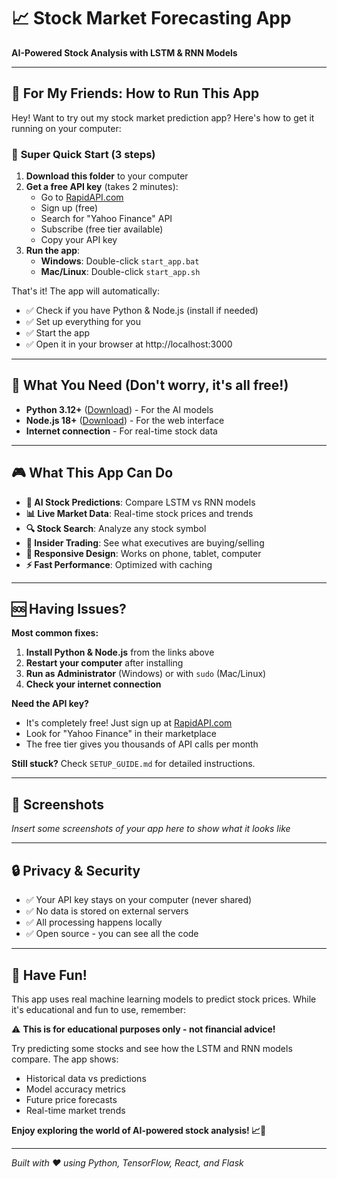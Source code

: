 # 📈 Stock Market Forecasting App

**AI-Powered Stock Analysis with LSTM & RNN Models**

---

## 🎯 **For My Friends: How to Run This App**

Hey! Want to try out my stock market prediction app? Here's how to get it running on your computer:

### 🚀 **Super Quick Start (3 steps)**

1. **Download this folder** to your computer
2. **Get a free API key** (takes 2 minutes):
   - Go to [RapidAPI.com](https://rapidapi.com) 
   - Sign up (free)
   - Search for "Yahoo Finance" API
   - Subscribe (free tier available)
   - Copy your API key
3. **Run the app**:
   - **Windows**: Double-click `start_app.bat`
   - **Mac/Linux**: Double-click `start_app.sh`

That's it! The app will automatically:
- ✅ Check if you have Python & Node.js (install if needed)
- ✅ Set up everything for you
- ✅ Start the app
- ✅ Open it in your browser at http://localhost:3000

---

## 🔧 **What You Need (Don't worry, it's all free!)**

- **Python 3.12+** ([Download](https://python.org)) - For the AI models
- **Node.js 18+** ([Download](https://nodejs.org)) - For the web interface  
- **Internet connection** - For real-time stock data

---

## 🎮 **What This App Can Do**

- **🧠 AI Stock Predictions**: Compare LSTM vs RNN models
- **📊 Live Market Data**: Real-time stock prices and trends
- **🔍 Stock Search**: Analyze any stock symbol
- **💼 Insider Trading**: See what executives are buying/selling
- **📱 Responsive Design**: Works on phone, tablet, computer
- **⚡ Fast Performance**: Optimized with caching

---

## 🆘 **Having Issues?**

**Most common fixes:**
1. **Install Python & Node.js** from the links above
2. **Restart your computer** after installing
3. **Run as Administrator** (Windows) or with `sudo` (Mac/Linux)
4. **Check your internet connection**

**Need the API key?**
- It's completely free! Just sign up at [RapidAPI.com](https://rapidapi.com)
- Look for "Yahoo Finance" in their marketplace
- The free tier gives you thousands of API calls per month

**Still stuck?** Check `SETUP_GUIDE.md` for detailed instructions.

---

## 📸 **Screenshots**

*Insert some screenshots of your app here to show what it looks like*

---

## 🔒 **Privacy & Security**

- ✅ Your API key stays on your computer (never shared)
- ✅ No data is stored on external servers
- ✅ All processing happens locally
- ✅ Open source - you can see all the code

---

## 🎉 **Have Fun!**

This app uses real machine learning models to predict stock prices. While it's educational and fun to use, remember:

⚠️ **This is for educational purposes only - not financial advice!**

Try predicting some stocks and see how the LSTM and RNN models compare. The app shows:
- Historical data vs predictions
- Model accuracy metrics  
- Future price forecasts
- Real-time market trends

**Enjoy exploring the world of AI-powered stock analysis! 📈🤖**

---

*Built with ❤️ using Python, TensorFlow, React, and Flask* 